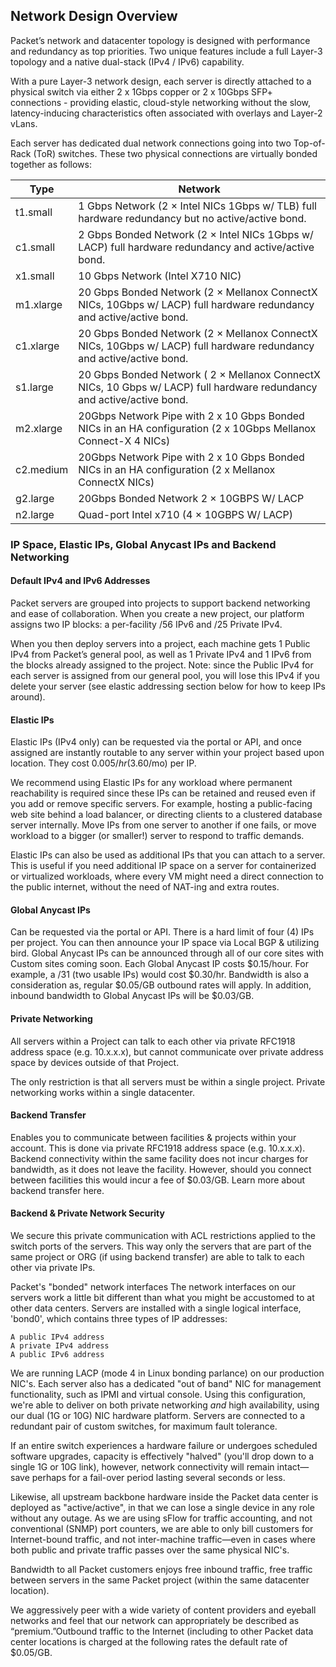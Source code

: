 <!--<meta>
{
    "title":"Overview",
    "description":"Overview of our Network Offeringst",
    "date": "09/20/2019",
    "tag":["Network", "Private Network"]
}
</meta>-->



## Network Design Overview

Packet’s network and datacenter topology is designed with performance and redundancy as top priorities. Two unique features include a full Layer-3 topology and a native dual-stack (IPv4 / IPv6) capability.

With a pure Layer-3 network design, each server is directly attached to a physical switch via either 2 x 1Gbps copper or 2 x 10Gbps SFP+ connections - providing elastic, cloud-style networking without the slow, latency-inducing characteristics often associated with overlays and Layer-2 vLans.

Each server has dedicated dual network connections going into two Top-of-Rack (ToR) switches. These two physical connections are virtually bonded together as follows:


| Type  | Network |
| ------------- | ------------- |
| t1.small|  1 Gbps Network (2 × Intel NICs 1Gbps w/ TLB) full hardware redundancy but no active/active bond.
| c1.small|  2 Gbps Bonded Network (2 × Intel NICs 1Gbps w/ LACP) full hardware redundancy and active/active bond.
| x1.small| 10 Gbps Network (Intel X710 NIC)
| m1.xlarge| 20 Gbps Bonded Network (2 × Mellanox ConnectX NICs, 10Gbps w/ LACP) full hardware redundancy and active/active bond.
|c1.xlarge| 20 Gbps Bonded Network (2 × Mellanox ConnectX NICs, 10Gbps w/ LACP) full hardware redundancy and active/active bond.
|s1.large|20 Gbps Bonded Network ( 2 × Mellanox ConnectX NICs, 10 Gbps w/ LACP) full hardware redundancy and active/active bond.
|m2.xlarge| 20Gbps Network Pipe with 2 x 10 Gbps Bonded NICs in an HA configuration (2 x 10Gbps Mellanox Connect-X 4 NICs)
|c2.medium| 20Gbps Network Pipe with 2 x 10 Gbps Bonded NICs in an HA configuration (2 x Mellanox ConnectX NICs)
|g2.large| 20Gbps Bonded Network 2 × 10GBPS W/ LACP
|n2.large| Quad-port Intel x710  (4 × 10GBPS W/ LACP)

### IP Space, Elastic IPs, Global Anycast IPs and Backend Networking

#### Default IPv4 and IPv6 Addresses
Packet servers are grouped into projects to support backend networking and ease of collaboration. When you create a new project, our platform assigns two IP blocks: a per-facility /56 IPv6 and /25 Private IPv4.

When you then deploy servers into a project, each machine gets 1 Public IPv4 from Packet’s general pool, as well as 1 Private IPv4 and 1 IPv6 from the blocks already assigned to the project. Note: since the Public IPv4 for each server is assigned from our general pool, you will lose this IPv4 if you delete your server (see elastic addressing section below for how to keep IPs around).

#### Elastic IPs
Elastic IPs (IPv4 only) can be requested via the portal or API, and once assigned are instantly routable to any server within your project based upon location. They cost $0.005/hr ($3.60/mo) per IP.

We recommend using Elastic IPs for any workload where permanent reachability is required since these IPs can be retained and reused even if you add or remove specific servers. For example, hosting a public-facing web site behind a load balancer, or directing clients to a clustered database server internally. Move IPs from one server to another if one fails, or move workload to a bigger (or smaller!) server to respond to traffic demands.

Elastic IPs can also be used as additional IPs that you can attach to a server. This is useful if you need additional IP space on a server for containerized or virtualized workloads, where every VM might need a direct connection to the public internet, without the need of NAT-ing and extra routes.

#### Global Anycast IPs
Can be requested via the portal or API. There is a hard limit of four (4) IPs per project. You can then announce your IP space via Local BGP & utilizing bird. Global Anycast IPs can be announced through all of our core sites with Custom sites coming soon.  Each Global Anycast IP costs $0.15/hour. For example, a /31 (two usable IPs) would cost $0.30/hr. Bandwidth is also a consideration as, regular $0.05/GB outbound rates will apply. In addition, inbound bandwidth to Global Anycast IPs will be $0.03/GB.

#### Private Networking
All servers within a Project can talk to each other via private RFC1918 address space (e.g. 10.x.x.x), but cannot communicate over private address space by devices outside of that Project.  

The only restriction is that all servers must be within a single project. Private networking works within a single datacenter.

#### Backend Transfer
Enables you to communicate between facilities & projects within your account. This is done via private RFC1918 address space (e.g. 10.x.x.x). Backend connectivity within the same facility does not incur charges for bandwidth, as it does not leave the facility. However, should you connect between facilities this would incur a fee of $0.03/GB. Learn more about backend transfer here.

#### Backend & Private Network Security

We secure this private communication with ACL restrictions applied to the switch ports of the servers. This way only the servers that are part of the same project or ORG (if using backend transfer) are able to talk to each other via private IPs.

Packet's "bonded" network interfaces
The network interfaces on our servers work a little bit different than what you might be accustomed to at other data centers. Servers are installed with a single logical interface, 'bond0', which contains three types of IP addresses:

    A public IPv4 address
    A private IPv4 address
    A public IPv6 address

We are running LACP (mode 4 in Linux bonding parlance) on our production NIC's. Each server also has a dedicated "out of band" NIC for management functionality, such as IPMI and virtual console. Using this configuration, we're able to deliver on both private networking *and* high availability, using our dual (1G or 10G) NIC hardware platform. Servers are connected to a redundant pair of custom switches, for maximum fault tolerance.

If an entire switch experiences a hardware failure or undergoes scheduled software upgrades, capacity is effectively "halved" (you'll drop down to a single 1G or 10G link), however, network connectivity will remain intact—save perhaps for a fail-over period lasting several seconds or less.

Likewise, all upstream backbone hardware inside the Packet data center is deployed as "active/active", in that we can lose a single device in any role without any outage. As we are using sFlow for traffic accounting, and not conventional (SNMP) port counters, we are able to only bill customers for Internet-bound traffic, and not inter-machine traffic—even in cases where both public and private traffic passes over the same physical NIC's.

Bandwidth to all Packet customers enjoys free inbound traffic, free traffic between servers in the same Packet project (within the same datacenter location).

We aggressively peer with a wide variety of content providers and eyeball networks and feel that our network can appropriately be described as “premium.”Outbound traffic to the Internet (including to other Packet data center locations is charged at the following rates the default rate of $0.05/GB.

